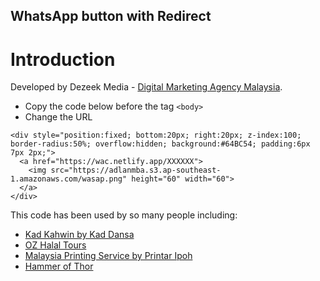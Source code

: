 ## WhatsApp button with Redirect

# Introduction

Developed by Dezeek Media - [Digital Marketing Agency Malaysia](https://dezeek.com "Dezeek - Digital Marketing Agency Malaysia").


* Copy the code below before the tag `<body>`
* Change the URL 

~~~~
<div style="position:fixed; bottom:20px; right:20px; z-index:100; border-radius:50%; overflow:hidden; background:#64BC54; padding:6px 7px 2px;">
  <a href="https://wac.netlify.app/XXXXXX">
    <img src="https://adlanmba.s3.ap-southeast-1.amazonaws.com/wasap.png" height="60" width="60">
  </a>
</div>
~~~~

This code has been used by so many people including:

* [Kad Kahwin by Kad Dansa](https://kaddansa.com "Kad Kahwin")
* [OZ Halal Tours](https://ozhalaltours.blogspot.com/ "OZ Halal Tours")
* [Malaysia Printing Service by Printar Ipoh](https://ipohprint.my "Perak Ipoh Printing service")
* [Hammer of Thor](https://hammerthor.asia "Hammer of Thor")
